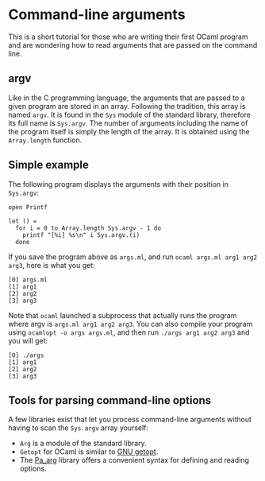 
Command-line arguments
======================

This is a short tutorial for those who are writing their first OCaml
program and are wondering how to read arguments that are passed on the
command line.

argv
----

Like in the C programming language, the arguments that are passed to a
given program are stored in an array. Following the tradition, this
array is named `argv`. It is found in the `Sys` module of the standard
library, therefore its full name is `Sys.argv`. The number of arguments
including the name of the program itself is simply the length of the
array. It is obtained using the `Array.length` function.

Simple example
--------------

The following program displays the arguments with their position in
`Sys.argv`:

    open Printf

    let () =
      for i = 0 to Array.length Sys.argv - 1 do
        printf "[%i] %s\n" i Sys.argv.(i)
      done

If you save the program above as `args.ml`, and run
`ocaml args.ml arg1 arg2 arg3`, here is what you get:

    [0] args.ml
    [1] arg1
    [2] arg2
    [3] arg3

Note that `ocaml` launched a subprocess that actually runs the program
where argv is `args.ml arg1 arg2 arg3`. You can also compile your
program using `ocamlopt -o args args.ml`, and then run
`./args arg1 arg2 arg3` and you will get:

    [0] ./args
    [1] arg1
    [2] arg2
    [3] arg3

Tools for parsing command-line options
--------------------------------------

A few libraries exist that let you process command-line arguments
without having to scan the `Sys.argv` array yourself:

-   `Arg` is a module of the standard library.
-   `Getopt` for OCaml is similar to [GNU
    getopt](http://www.gnu.org/software/libc/manual/html_node/Getopt.html "http://www.gnu.org/software/libc/manual/html_node/Getopt.html").
-   The
    [Pa\_arg](http://www.cs.cornell.edu/~ebreck/pa_arg/ "http://www.cs.cornell.edu/~ebreck/pa_arg/")
    library offers a convenient syntax for defining and reading options.
